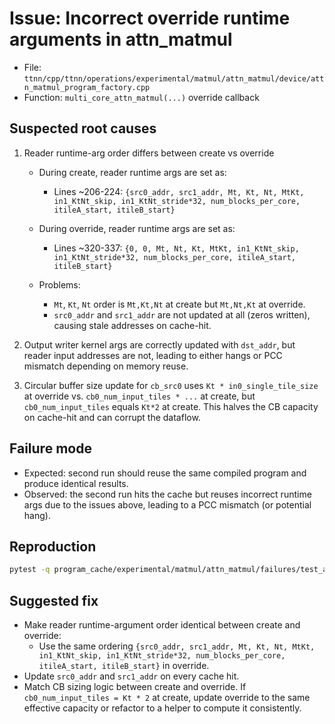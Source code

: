 # Issue: Incorrect override runtime arguments in attn_matmul

- File: `ttnn/cpp/ttnn/operations/experimental/matmul/attn_matmul/device/attn_matmul_program_factory.cpp`
- Function: `multi_core_attn_matmul(...)` override callback

## Suspected root causes

1) Reader runtime-arg order differs between create vs override

   - During create, reader runtime args are set as:
     - Lines ~206-224: `{src0_addr, src1_addr, Mt, Kt, Nt, MtKt, in1_KtNt_skip, in1_KtNt_stride*32, num_blocks_per_core, itileA_start, itileB_start}`

   - During override, reader runtime args are set as:
     - Lines ~320-337: `{0, 0, Mt, Nt, Kt, MtKt, in1_KtNt_skip, in1_KtNt_stride*32, num_blocks_per_core, itileA_start, itileB_start}`

   - Problems:
     - `Mt`, `Kt`, `Nt` order is `Mt,Kt,Nt` at create but `Mt,Nt,Kt` at override.
     - `src0_addr` and `src1_addr` are not updated at all (zeros written), causing stale addresses on cache-hit.

2) Output writer kernel args are correctly updated with `dst_addr`, but reader input addresses are not, leading to either hangs or PCC mismatch depending on memory reuse.

3) Circular buffer size update for `cb_src0` uses `Kt * in0_single_tile_size` at override vs. `cb0_num_input_tiles * ...` at create, but `cb0_num_input_tiles` equals `Kt*2` at create. This halves the CB capacity on cache-hit and can corrupt the dataflow.

## Failure mode

- Expected: second run should reuse the same compiled program and produce identical results.
- Observed: the second run hits the cache but reuses incorrect runtime args due to the issues above, leading to a PCC mismatch (or potential hang).

## Reproduction

```bash
pytest -q program_cache/experimental/matmul/attn_matmul/failures/test_attn_matmul_program_cache_override_rtargs.py::test_attn_matmul_program_cache_override_rtargs -s --disable-warnings
```

## Suggested fix

- Make reader runtime-argument order identical between create and override:
  - Use the same ordering `{src0_addr, src1_addr, Mt, Kt, Nt, MtKt, in1_KtNt_skip, in1_KtNt_stride*32, num_blocks_per_core, itileA_start, itileB_start}` in override.
- Update `src0_addr` and `src1_addr` on every cache hit.
- Match CB sizing logic between create and override. If `cb0_num_input_tiles = Kt * 2` at create, update override to the same effective capacity or refactor to a helper to compute it consistently.
